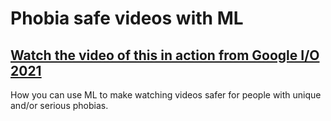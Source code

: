 # Phobia safe videos with ML

## [Watch the video of this in action from Google I/O 2021](https://www.youtube.com/watch?v=IWPclIcRCrM) 

How you can use ML to make watching videos safer for people with unique and/or serious phobias.

